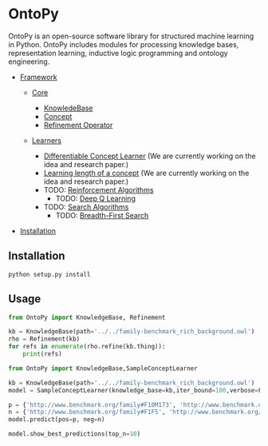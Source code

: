 # OntoPy

OntoPy is an open-source software library for structured machine learning in Python. OntoPy includes modules for processing knowledge bases, representation learning, inductive logic programming and ontology engineering.

- [Framework](#Framework)
    - [Core](#Knowledgebase)
        - [KnowledeBase](#Knowledgebase)
        - [Concept](#Concept)        
        - [Refinement Operator](#Refinements)
        
    - [Learners](#Learners)
        - [Differentiable Concept Learner](#dcl) (We are currently working on the idea and research paper.)
        - [Learning length of a concept](#length) (We are currently working on the idea and research paper.)
        - TODO: [Reinforcement Algorithms](#rl)
            - TODO: [Deep Q Learning](#dql)
        - TODO: [Search Algorithms](#search_algo)
            - TODO: [Breadth-First Search](#bfs)
        
- [Installation](#installation)

## Installation
```
python setup.py install
```

## Usage

```python
from OntoPy import KnowledgeBase, Refinement

kb = KnowledgeBase(path='../../family-benchmark_rich_background.owl')
rho = Refinement(kb)
for refs in enumerate(rho.refine(kb.thing)):
    print(refs)
```

```python
from OntoPy import KnowledgeBase,SampleConceptLearner

kb = KnowledgeBase(path='../../family-benchmark_rich_background.owl')
model = SampleConceptLearner(knowledge_base=kb,iter_bound=100,verbose=False)

p = {'http://www.benchmark.org/family#F10M173', 'http://www.benchmark.org/family#F10M183'}
n = {'http://www.benchmark.org/family#F1F5', 'http://www.benchmark.org/family#F1F7'}
model.predict(pos=p, neg=n)

model.show_best_predictions(top_n=10)
```

